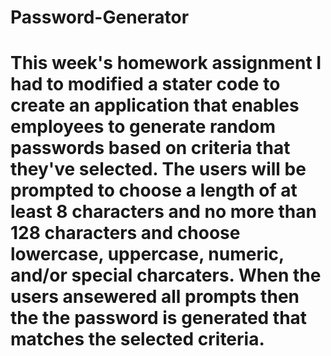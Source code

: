 # Password-Generator
  
#  

# This week's homework assignment I had to modified a stater code to create an application that enables employees to generate random passwords based on criteria that they've selected.  The users will be prompted to choose a length of at least 8 characters and no more than 128 characters and choose lowercase, uppercase, numeric, and/or special charcaters. When the users ansewered all prompts then the the password is generated that matches the selected criteria.